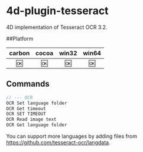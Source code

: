 4d-plugin-tesseract
===================

4D implementation of Tesseract OCR 3.2.

##Platform

| carbon | cocoa | win32 | win64 |
|:------:|:-----:|:---------:|:---------:|
|🆗|🆗|🆗|🆗|

Commands
---

```c
// --- OCR
OCR Set language folder
OCR Get timeout
OCR SET TIMEOUT
OCR Read image text
OCR Get language folder
```

You can support more languages by adding files from https://github.com/tesseract-ocr/langdata.


